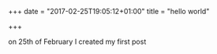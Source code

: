 +++
date = "2017-02-25T19:05:12+01:00"
title = "hello world"

+++

on 25th of February I created my first post 